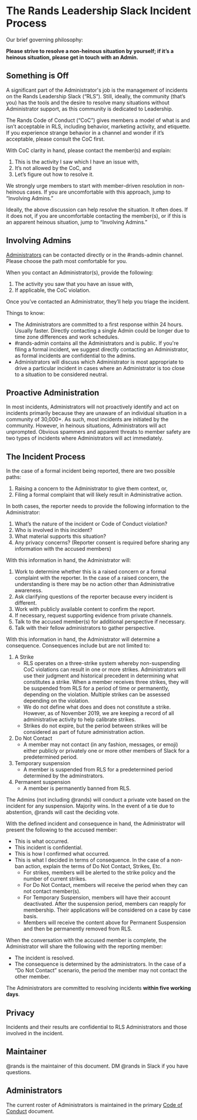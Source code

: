 # The Rands Leadership Slack Incident Process

Our brief governing philosophy: 

**Please strive to resolve a non-heinous situation by yourself; if it’s a heinous situation, please get in touch with an Admin.**

## Something is Off

A significant part of the Administrator's job is the management of incidents on the Rands Leadership Slack (“RLS”). Still, ideally, the community (that’s you) has the tools and the desire to resolve many situations without Administrator support, as this community is dedicated to Leadership. 

The Rands Code of Conduct (“CoC”) gives members a model of what is and isn’t acceptable in RLS, including behavior, marketing activity, and etiquette. If you experience strange behavior in a channel and wonder if it’s acceptable, please consult the CoC first.

With CoC clarity in hand, please contact the member(s) and explain:

1. This is the activity I saw which I have an issue with,
2. It’s not allowed by the CoC, and
3. Let’s figure out how to resolve it. 

We strongly urge members to start with member-driven resolution in non-heinous cases. If you are uncomfortable with this approach, jump to “Involving Admins.”

Ideally, the above discussion can help resolve the situation. It often does. If it does not, if you are uncomfortable contacting the member(s), or if this is an apparent heinous situation, jump to “Involving Admins.”

## Involving Admins

[Administrators](https://github.com/randsleadershipslack/documents-and-resources/blob/main/code-of-conduct.md#administrators) can be contacted directly or in the #rands-admin channel. Please choose the path most comfortable for you. 

When you contact an Administrator(s), provide the following:

1. The activity you saw that you have an issue with,
2. If applicable, the CoC violation.

Once you’ve contacted an Administrator, they’ll help you triage the incident. 

Things to know:

* The Administrators are committed to a first response within 24 hours. Usually faster. Directly contacting a single Admin could be longer due to time zone differences and work schedules. 
* #rands-admin contains all the Administrators and is public. If you're filing a formal incident, we suggest directly contacting an Administrator, as formal incidents are confidential to the admins.
* Administrators will discuss which Administrator is most appropriate to drive a particular incident in cases where an Administrator is too close to a situation to be considered neutral.

## Proactive Administration

In most incidents, Administrators will not proactively identify and act on incidents primarily because they are unaware of an individual situation in a community of 30,000+. As such, most incidents are initiated by the community. However, in heinous situations, Administrators will act unprompted. Obvious spammers and apparent threats to member safety are two types of incidents where Administrators will act immediately. 

## The Incident Process

In the case of a formal incident being reported, there are two possible paths:

1. Raising a concern to the Administrator to give them context, or,
2. Filing a formal complaint that will likely result in Administrative action.

In both cases, the reporter needs to provide the following information to the Administrator:

1. What’s the nature of the incident or Code of Conduct violation?
2. Who is involved in this incident?
3. What material supports this situation?
4. Any privacy concerns? (Reporter consent is required before sharing any information with the accused members)

With this information in hand, the Administrator will: 

1. Work to determine whether this is a raised concern or a formal complaint with the reporter. In the case of a raised concern, the understanding is there may be no action other than Administrative awareness.
2. Ask clarifying questions of the reporter because every incident is different.
3. Work with publicly available content to confirm the report.
4. If necessary, request supporting evidence from private channels. 
5. Talk to the accused member(s) for additional perspective if necessary.
6. Talk with their fellow administrators to gather perspective.  

With this information in hand, the Administrator will determine a consequence. Consequences include but are not limited to:

1. A Strike
   * RLS operates on a three-strike system whereby non-suspending CoC violations can result in one or more strikes. Administrators will use their judgment and historical precedent in determining what constitutes a strike. When a member receives three strikes, they will be suspended from RLS for a period of time or permanently, depending on the violation. Multiple strikes can be assessed depending on the violation. 
   * We do not define what does and does not constitute a strike. However, as of November 2019, we are keeping a record of all administrative activity to help calibrate strikes. 
   * Strikes do not expire, but the period between strikes will be considered as part of future administration action. 
2. Do Not Contact
   * A member may not contact (in any fashion, messages, or emoji) either publicly or privately one or more other members of Slack for a predetermined period. 
3. Temporary suspension
   * A member is suspended from RLS for a predetermined period determined by the adminstrators. 
4. Permanent suspension
   * A member is permanently banned from RLS.

The Admins (not including @rands) will conduct a private vote based on the incident for any suspension. Majority wins. In the event of a tie due to abstention, @rands will cast the deciding vote. 

With the defined incident and consequence in hand, the Administrator will present the following to the accused member: 

* This is what occurred.
* This incident is confidential. 
* This is how I confirmed what occurred.
* This is what I decided in terms of consequence. In the case of a non-ban action, explain the terms of Do Not Contact, Strikes, Etc. 
  * For strikes, members will be alerted to the strike policy and the number of current strikes.
  * For Do Not Contact, members will receive the period when they can not contact member(s).
  * For Temporary Suspension, members will have their account deactivated. After the suspension period, members can reapply for membership. Their applications will be considered on a case by case basis. 
  * Members will receive the content above for Permanent Suspension and then be permanently removed from RLS.

When the conversation with the accused member is complete, the Administrator will share the following with the reporting member:

* The incident is resolved.
* The consequence is determined by the administrators. In the case of a “Do Not Contact” scenario, the period the member may not contact the other member. 

The Administrators are committed to resolving incidents **within five working days**.

## Privacy

Incidents and their results are confidential to RLS Administrators and those involved in the incident.

## Maintainer

@rands is the maintainer of this document. DM @rands in Slack if you have questions.

## Administrators

The current roster of Administrators is maintained in the primary [Code of Conduct](https://github.com/randsleadershipslack/documents-and-resources/blob/master/code-of-conduct.md#administrators) document. 
